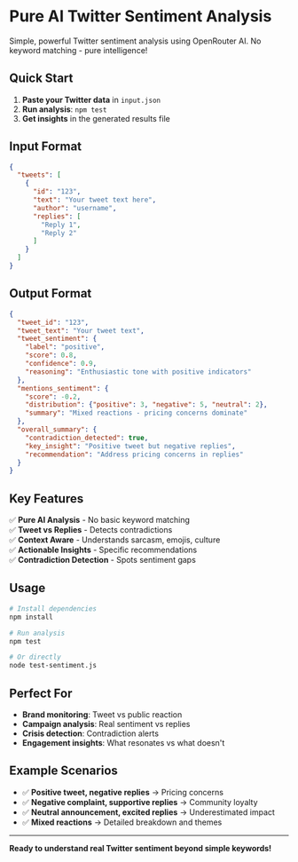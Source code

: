 # Pure AI Twitter Sentiment Analysis

Simple, powerful Twitter sentiment analysis using OpenRouter AI. No keyword matching - pure intelligence!

## Quick Start

1. **Paste your Twitter data** in `input.json`
2. **Run analysis**: `npm test`
3. **Get insights** in the generated results file

## Input Format

```json
{
  "tweets": [
    {
      "id": "123",
      "text": "Your tweet text here",
      "author": "username", 
      "replies": [
        "Reply 1",
        "Reply 2"
      ]
    }
  ]
}
```

## Output Format

```json
{
  "tweet_id": "123",
  "tweet_text": "Your tweet text",
  "tweet_sentiment": {
    "label": "positive",
    "score": 0.8,
    "confidence": 0.9,
    "reasoning": "Enthusiastic tone with positive indicators"
  },
  "mentions_sentiment": {
    "score": -0.2,
    "distribution": {"positive": 3, "negative": 5, "neutral": 2},
    "summary": "Mixed reactions - pricing concerns dominate"
  },
  "overall_summary": {
    "contradiction_detected": true,
    "key_insight": "Positive tweet but negative replies",
    "recommendation": "Address pricing concerns in replies"
  }
}
```

## Key Features

✅ **Pure AI Analysis** - No basic keyword matching  
✅ **Tweet vs Replies** - Detects contradictions  
✅ **Context Aware** - Understands sarcasm, emojis, culture  
✅ **Actionable Insights** - Specific recommendations  
✅ **Contradiction Detection** - Spots sentiment gaps  

## Usage

```bash
# Install dependencies
npm install

# Run analysis
npm test

# Or directly
node test-sentiment.js
```

## Perfect For

- **Brand monitoring**: Tweet vs public reaction
- **Campaign analysis**: Real sentiment vs replies
- **Crisis detection**: Contradiction alerts
- **Engagement insights**: What resonates vs what doesn't

## Example Scenarios

- ✅ **Positive tweet, negative replies** → Pricing concerns
- ✅ **Negative complaint, supportive replies** → Community loyalty  
- ✅ **Neutral announcement, excited replies** → Underestimated impact
- ✅ **Mixed reactions** → Detailed breakdown and themes

---

**Ready to understand real Twitter sentiment beyond simple keywords!**